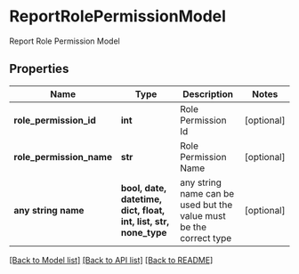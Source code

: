 # ReportRolePermissionModel

Report Role Permission Model

## Properties
Name | Type | Description | Notes
------------ | ------------- | ------------- | -------------
**role_permission_id** | **int** | Role Permission Id | [optional] 
**role_permission_name** | **str** | Role Permission Name | [optional] 
**any string name** | **bool, date, datetime, dict, float, int, list, str, none_type** | any string name can be used but the value must be the correct type | [optional]

[[Back to Model list]](../README.md#documentation-for-models) [[Back to API list]](../README.md#documentation-for-api-endpoints) [[Back to README]](../README.md)


